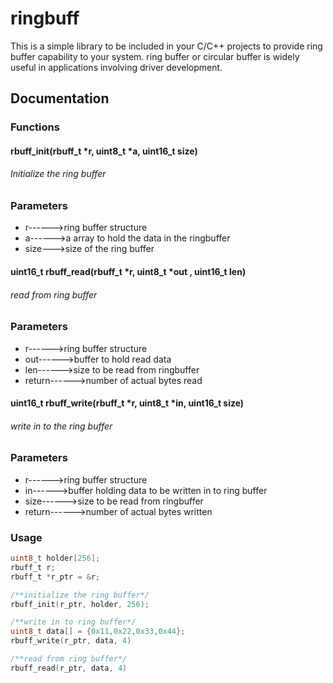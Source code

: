 # ringbuff
This is a simple library to be included in your C/C++ projects to provide ring buffer capability to your system. ring buffer or circular buffer is widely useful in applications involving driver development.

## Documentation
### Functions
#### rbuff_init(rbuff_t *r, uint8_t *a, uint16_t size)
###### Initialize the ring buffer
### Parameters
* r------>ring buffer structure 
* a------>a array to hold the data in the ringbuffer
* size--->size of the ring buffer

#### uint16_t rbuff_read(rbuff_t *r, uint8_t *out , uint16_t len)
###### read from ring buffer
### Parameters
* r------>ring buffer structure 
* out------>buffer to hold read data
* len------>size to be read from ringbuffer
* return------>number of actual bytes read

#### uint16_t rbuff_write(rbuff_t *r, uint8_t *in, uint16_t size)
###### write in to the ring buffer
### Parameters
* r------>ring buffer structure 
* in------>buffer holding data to be written in to ring buffer
* size------>size to be read from ringbuffer
* return------>number of actual bytes written

### Usage
```c
uint8_t holder[256];
rbuff_t r;
rbuff_t *r_ptr = &r;

/**initialize the ring buffer*/
rbuff_init(r_ptr, holder, 256);

/**write in to ring buffer*/
uint8_t data[] = {0x11,0x22,0x33,0x44};
rbuff_write(r_ptr, data, 4)

/**read from ring buffer*/
rbuff_read(r_ptr, data, 4)
